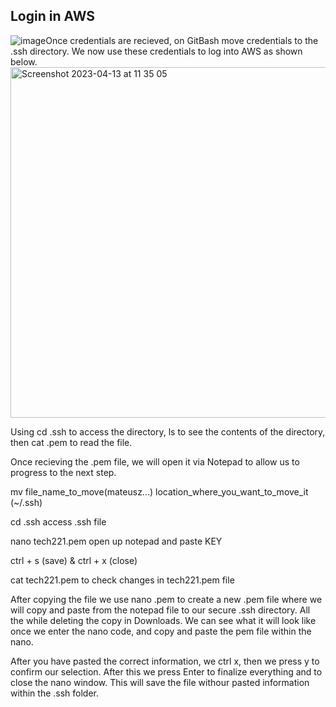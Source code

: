## Login in AWS


![image](https://user-images.githubusercontent.com/129948378/231733802-fadc3a43-1758-4e4c-affd-be03aabc6910.png)Once credentials are recieved, on GitBash move credentials to the .ssh directory.
We now use these credentials to log into AWS as shown below.
<img width="561" alt="Screenshot 2023-04-13 at 11 35 05" src="https://user-images.githubusercontent.com/129948378/231733432-0c5196c6-b86a-4766-94df-bd4421442027.png">


Using cd .ssh to access the directory, ls to see the contents of the directory, then cat <filename>.pem to read the file.

Once recieving the .pem file, we will open it via Notepad to allow us to progress to the next step.
  
 mv file_name_to_move(mateusz...) location_where_you_want_to_move_it (~/.ssh)

cd .ssh access .ssh file

nano tech221.pem open up notepad and paste KEY

ctrl + s (save)   &   ctrl + x (close)

cat tech221.pem to check changes in tech221.pem file

After copying the file we use nano <filename>.pem to create a new .pem file where we will copy and paste from the notepad file to our secure .ssh directory. All the while deleting the copy in Downloads. We can see what it will look like once we enter the nano code, and copy and paste the pem file within the nano.



After you have pasted the correct information, we ctrl x, then we press y to confirm our selection. After this we press Enter to finalize everything and to close the nano window. This will save the file withour pasted information within the .ssh folder.

    
 

